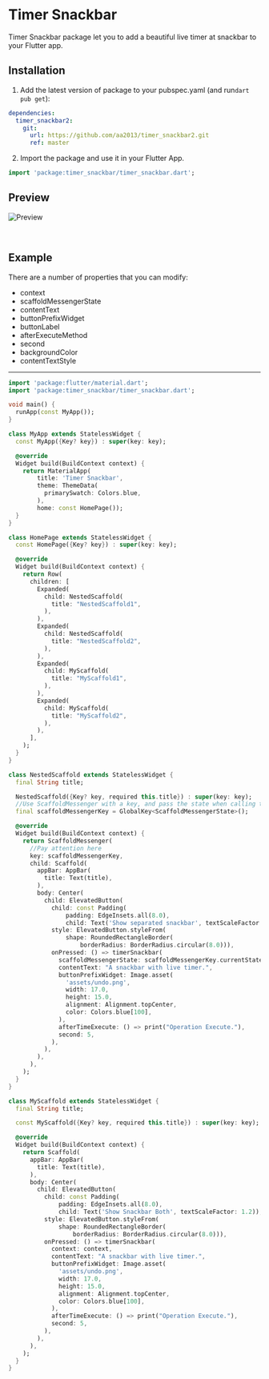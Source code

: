 <!-- 
This README describes the package. If you publish this package to pub.dev,
this README's contents appear on the landing page for your package.

For information about how to write a good package README, see the guide for
[writing package pages](https://dart.dev/guides/libraries/writing-package-pages). 

For general information about developing packages, see the Dart guide for
[creating packages](https://dart.dev/guides/libraries/create-library-packages)
and the Flutter guide for
[developing packages and plugins](https://flutter.dev/developing-packages). 
-->

<!-- TODO: Put a short description of the package here that helps potential users
know whether this package might be useful for them.

## Features

TODO: List what your package can do. Maybe include images, gifs, or videos.

## Getting started

TODO: List prerequisites and provide or point to information on how to
start using the package.

## Usage

TODO: Include short and useful examples for package users. Add longer examples
to `/example` folder. 

```dart
const like = 'sample';
```

## Additional information

TODO: Tell users more about the package: where to find more information, how to 
contribute to the package, how to file issues, what response they can expect 
from the package authors, and more. -->

# Timer Snackbar

Timer Snackbar package let you to add a beautiful live timer at snackbar to your Flutter app.

## Installation

1. Add the latest version of package to your pubspec.yaml (and run`dart pub get`):
```yaml
dependencies:
  timer_snackbar2:
    git:
      url: https://github.com/aa2013/timer_snackbar2.git
      ref: master 
```
2. Import the package and use it in your Flutter App.
```dart
import 'package:timer_snackbar/timer_snackbar.dart';
```

## Preview

![Preview](https://raw.githubusercontent.com/aa2013/timer_snackbar2/master/sample.gif)

<br>

## Example
There are a number of properties that you can modify:

- context
- scaffoldMessengerState
- contentText
- buttonPrefixWidget
- buttonLabel
- afterExecuteMethod
- second
- backgroundColor
- contentTextStyle

<hr>

```dart
import 'package:flutter/material.dart';
import 'package:timer_snackbar/timer_snackbar.dart';

void main() {
  runApp(const MyApp());
}

class MyApp extends StatelessWidget {
  const MyApp({Key? key}) : super(key: key);

  @override
  Widget build(BuildContext context) {
    return MaterialApp(
        title: 'Timer Snackbar',
        theme: ThemeData(
          primarySwatch: Colors.blue,
        ),
        home: const HomePage());
  }
}

class HomePage extends StatelessWidget {
  const HomePage({Key? key}) : super(key: key);

  @override
  Widget build(BuildContext context) {
    return Row(
      children: [
        Expanded(
          child: NestedScaffold(
            title: "NestedScaffold1",
          ),
        ),
        Expanded(
          child: NestedScaffold(
            title: "NestedScaffold2",
          ),
        ),
        Expanded(
          child: MyScaffold(
            title: "MyScaffold1",
          ),
        ),
        Expanded(
          child: MyScaffold(
            title: "MyScaffold2",
          ),
        ),
      ],
    );
  }
}

class NestedScaffold extends StatelessWidget {
  final String title;

  NestedScaffold({Key? key, required this.title}) : super(key: key);
  //Use ScaffoldMessenger with a key, and pass the state when calling timerSnackbar.
  final scaffoldMessengerKey = GlobalKey<ScaffoldMessengerState>();

  @override
  Widget build(BuildContext context) {
    return ScaffoldMessenger(
      //Pay attention here
      key: scaffoldMessengerKey,
      child: Scaffold(
        appBar: AppBar(
          title: Text(title),
        ),
        body: Center(
          child: ElevatedButton(
            child: const Padding(
                padding: EdgeInsets.all(8.0),
                child: Text('Show separated snackbar', textScaleFactor: 1.2)),
            style: ElevatedButton.styleFrom(
                shape: RoundedRectangleBorder(
                    borderRadius: BorderRadius.circular(8.0))),
            onPressed: () => timerSnackbar(
              scaffoldMessengerState: scaffoldMessengerKey.currentState!,
              contentText: "A snackbar with live timer.",
              buttonPrefixWidget: Image.asset(
                'assets/undo.png',
                width: 17.0,
                height: 15.0,
                alignment: Alignment.topCenter,
                color: Colors.blue[100],
              ),
              afterTimeExecute: () => print("Operation Execute."),
              second: 5,
            ),
          ),
        ),
      ),
    );
  }
}

class MyScaffold extends StatelessWidget {
  final String title;

  const MyScaffold({Key? key, required this.title}) : super(key: key);

  @override
  Widget build(BuildContext context) {
    return Scaffold(
      appBar: AppBar(
        title: Text(title),
      ),
      body: Center(
        child: ElevatedButton(
          child: const Padding(
              padding: EdgeInsets.all(8.0),
              child: Text('Show Snackbar Both', textScaleFactor: 1.2)),
          style: ElevatedButton.styleFrom(
              shape: RoundedRectangleBorder(
                  borderRadius: BorderRadius.circular(8.0))),
          onPressed: () => timerSnackbar(
            context: context,
            contentText: "A snackbar with live timer.",
            buttonPrefixWidget: Image.asset(
              'assets/undo.png',
              width: 17.0,
              height: 15.0,
              alignment: Alignment.topCenter,
              color: Colors.blue[100],
            ),
            afterTimeExecute: () => print("Operation Execute."),
            second: 5,
          ),
        ),
      ),
    );
  }
}

```


